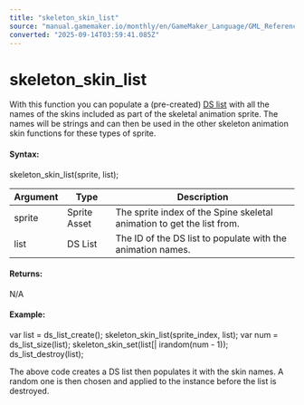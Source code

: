 ```yaml
---
title: "skeleton_skin_list"
source: "manual.gamemaker.io/monthly/en/GameMaker_Language/GML_Reference/Asset_Management/Sprites/Skeletal_Animation/Skins/skeleton_skin_list.htm"
converted: "2025-09-14T03:59:41.085Z"
---
```


# skeleton\_skin\_list

With this function you can populate a (pre-created) [DS list](../../../../Data_Structures/DS_Lists/DS_Lists.md) with all the names of the skins included as part of the skeletal animation sprite. The names will be strings and can then be used in the other skeleton animation skin functions for these types of sprite.

#### Syntax:

skeleton\_skin\_list(sprite, list);

| Argument | Type | Description |
| --- | --- | --- |
| sprite | Sprite Asset | The sprite index of the Spine skeletal animation to get the list from. |
| list | DS List | The ID of the DS list to populate with the animation names. |

#### Returns:

N/A

#### Example:

var list = ds\_list\_create();
skeleton\_skin\_list(sprite\_index, list);
var num = ds\_list\_size(list);
skeleton\_skin\_set(list\[| irandom(num - 1));
ds\_list\_destroy(list);

The above code creates a DS list then populates it with the skin names. A random one is then chosen and applied to the instance before the list is destroyed.